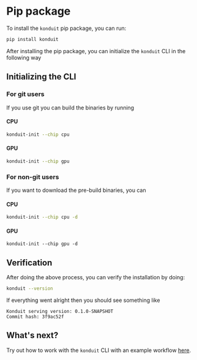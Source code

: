 # Pip package

To install the `konduit` pip package, you can run:

```bash
pip install konduit
```

After installing the pip package, you can initialize the `konduit` CLI in the following way

## Initializing the CLI

### For git users

If you use git you can build the binaries by running

#### CPU

```bash
konduit-init --chip cpu
```

#### GPU

```bash
konduit-init --chip gpu
```

### For non-git users

If you want to download the pre-build binaries, you can

#### CPU

```bash
konduit-init --chip cpu -d
```

#### GPU

```text
konduit-init --chip gpu -d
```

## Verification

After doing the above process, you can verify the installation by doing:

```bash
konduit --version
```

If everything went alright then you should see something like

```text
Konduit serving version: 0.1.0-SNAPSHOT
Commit hash: 3f9ac52f
```

## What's next? 

Try out how to work with the `konduit` CLI with an example workflow [here](quickstart-cli.md).

